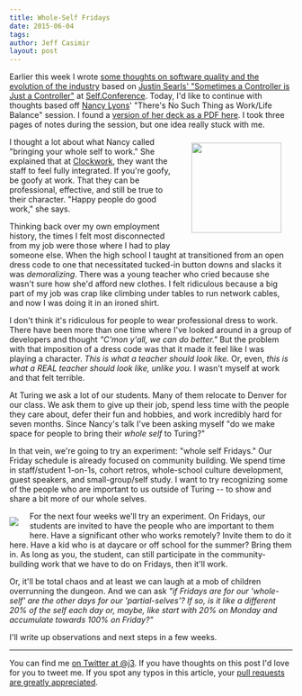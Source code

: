 ```yaml
---
title: Whole-Self Fridays
date: 2015-06-04
tags:
author: Jeff Casimir
layout: post
---
```


Earlier this week  I wrote [some thoughts on software quality and the evolution of the industry](http://blog.turing.io/2015/06/02/selfconf-searls/) based on
 [Justin Searls' "Sometimes a Controller is Just a Controller"](http://blog.testdouble.com/posts/2015-05-11-sometimes-a-controller-is-just-a-controller.html) at [Self.Conference](http://selfconference.org/). Today, I'd like to continue with thoughts based off <a href='https://twitter.com/nylons'>Nancy Lyons</a>' "There's No Such Thing as Work/Life Balance" session. I found a [version of her deck as a PDF here](http://pls.printing.org/wp-content/uploads/2015/05/Keynote-Nancy-Lyons-Tues.pdf). I took three pages of notes during the session, but one idea really stuck with me.

<a href='https://twitter.com/nylons'>
<img src='https://pbs.twimg.com/profile_images/3120486993/e852a4758c4d0fa1524169c1cc641f11.png' style="width:160px; float:right; margin: 10px 20px 20px 20px"/></a>

I thought a lot about what Nancy called "bringing your whole self to work." She explained that at [Clockwork](https://twitter.com/Clockwork_Tweet), they want the staff to feel fully integrated. If you're goofy, be goofy at work. That they can be professional, effective, and still be true to their character. "Happy people do good work," she says.

Thinking back over my own employment history, the times I felt most disconnected from my job were those where I had to play someone else. When the high school I taught at transitioned from an open dress code to one that necessitated tucked-in button downs and slacks it was *demoralizing*. There was a young teacher who cried because she wasn't sure how she'd afford new clothes. I felt ridiculous because a big part of my job was crap like climbing under tables to run network cables, and now I was doing it in an ironed shirt.

I don't think it's ridiculous for people to wear professional dress to work. There have been more than one time where I've looked around in a group of developers and thought *"C'mon y'all, we can do better."* But the problem with that imposition of a dress code was that it made it feel like I was playing a character. *This is what a teacher should look like.* Or, even, *this is what a REAL teacher should look like, unlike you.* I wasn't myself at work and that felt terrible.

At Turing we ask a lot of our students. Many of them relocate to Denver for our class. We ask them to give up their job, spend less time with the people they care about, defer their fun and hobbies, and work incredibly hard for seven months. Since Nancy's talk I've been asking myself "do we make space for people to bring their *whole self* to Turing?"

In that vein, we're going to try an experiment: "whole self Fridays." Our Friday schedule is already focused on community building. We spend time in staff/student 1-on-1s, cohort retros, whole-school culture development, guest speakers, and small-group/self study. I want to try recognizing some of the people who are important to us outside of Turing -- to show and share a bit more of our whole selves.

<img src='/images/article_images/bhargavi-with-kids.jpg' style="float:left; margin: 10px 20px 20px 0px"/>

For the next four weeks we'll try an experiment. On Fridays, our students are invited to have the people who are important to them here. Have a significant other who works remotely? Invite them to do it here. Have a kid who is at daycare or off school for the summer? Bring them in. As long as you, the student, can still participate in the community-building work that we have to do on Fridays, then it'll work.

Or, it'll be total chaos and at least we can laugh at a mob of children overrunning the dungeon. And we can ask *"if Fridays are for our 'whole-self' are the other days for our 'partial-selves'? If so, is it like a different 20% of the self each day or, maybe, like start with 20% on Monday and accumulate towards 100% on Friday?"*

I'll write up observations and next steps in a few weeks.

---

You can find me [on Twitter at @j3](https://twitter.com/j3). If you have thoughts on this post I'd love for you to tweet me. If you spot any typos in this article, your [pull requests are greatly appreciated](https://github.com/turingschool/blog.turing.io/blob/master/source/2015-06-04-whole-self-fridays.markdown).

